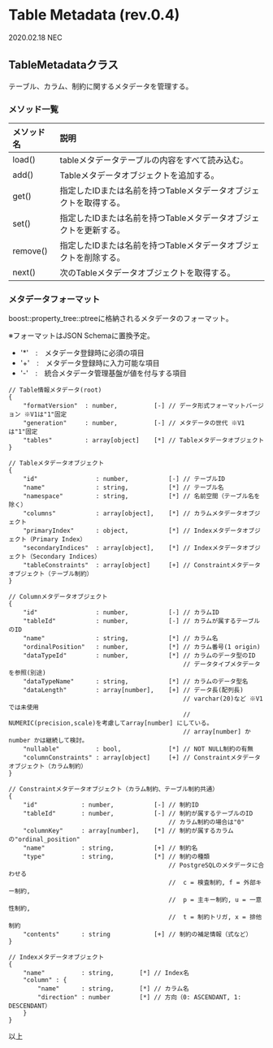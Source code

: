 
# Table Metadata (rev.0.4)

2020.02.18 NEC

## TableMetadataクラス
テーブル、カラム、制約に関するメタデータを管理する。

### メソッド一覧
|メソッド名|説明|
|:---------|:---|
|load()|tableメタデータテーブルの内容をすべて読み込む。|
|add()|Tableメタデータオブジェクトを追加する。|
|get()|指定したIDまたは名前を持つTableメタデータオブジェクトを取得する。|
|set()|指定したIDまたは名前を持つTableメタデータオブジェクトを更新する。|
|remove()|指定したIDまたは名前を持つTableメタデータオブジェクトを削除する。|
|next()|次のTableメタデータオブジェクトを取得する。|

### メタデータフォーマット

boost::property_tree::ptreeに格納されるメタデータのフォーマット。

※フォーマットはJSON Schemaに置換予定。

* '*'　:　メタデータ登録時に必須の項目
* '+'　:　メタデータ登録時に入力可能な項目
* '-'　:　統合メタデータ管理基盤が値を付与する項目

```
// Table情報メタデータ(root)
{
    "formatVersion"  : number,          [-] // データ形式フォーマットバージョン ※V1は"1"固定
    "generation"     : number,          [-] // メタデータの世代 ※V1は"1"固定
    "tables"         : array[object]    [*] // Tableメタデータオブジェクト
}

// Tableメタデータオブジェクト
{
    "id"                : number,           [-] // テーブルID
    "name"              : string,           [*] // テーブル名
    "namespace"         : string,           [*] // 名前空間（テーブル名を除く）
    "columns"           : array[object],    [*] // カラムメタデータオブジェクト
    "primaryIndex"      : object,           [*] // Indexメタデータオブジェクト（Primary Index）
    "secondaryIndices"  : array[object],    [*] // Indexメタデータオブジェクト（Secondary Indices）
    "tableConstraints"  : array[object]     [+] // Constraintメタデータオブジェクト（テーブル制約）
}

// Columnメタデータオブジェクト
{
    "id"                : number,           [-] // カラムID
    "tableId"           : number,           [-] // カラムが属するテーブルのID
    "name"              : string,           [*] // カラム名
    "ordinalPosition"   : number,           [*] // カラム番号(1 origin)
    "dataTypeId"        : number,           [*] // カラムのデータ型のID
                                                // データタイプメタデータを参照(別途)
    "dataTypeName"      : string,           [*] // カラムのデータ型名
    "dataLength"        : array[number],    [+] // データ長(配列長)
                                                // varchar(20)など ※V1では未使用
                                                // NUMERIC(precision,scale)を考慮してarray[number] にしている。
                                                // array[number] か number かは継続して検討。
    "nullable"          : bool,             [*] // NOT NULL制約の有無
    "columnConstraints" : array[object]     [+] // Constraintメタデータオブジェクト（カラム制約）
}

// Constraintメタデータオブジェクト（カラム制約、テーブル制約共通）
{
    "id"            : number,           [-] // 制約ID
    "tableId"       : number,           [-] // 制約が属するテーブルのID
                                            // カラム制約の場合は"0"
    "columnKey"     : array[number],    [*] // 制約が属するカラムの"ordinal_position"
    "name"          : string,           [+] // 制約名
    "type"          : string,           [*] // 制約の種類
                                            // PostgreSQLのメタデータに合わせる
                                            //  c = 検査制約, f = 外部キー制約,
                                            //  p = 主キー制約, u = 一意性制約,
                                            //  t = 制約トリガ, x = 排他制約
    "contents"      : string            [+] // 制約の補足情報（式など）
}

// Indexメタデータオブジェクト
{
    "name"          : string,       [*] // Index名
    "column" : {
        "name"      : string,       [*] // カラム名
        "direction" : number        [*] // 方向（0: ASCENDANT, 1: DESCENDANT）
    }
}
```

以上
